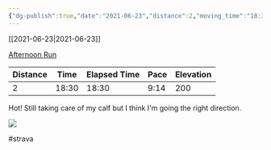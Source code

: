 ```yaml
---
{"dg-publish":true,"date":"2021-06-23","distance":2,"moving_time":"18:30","elapsed_time":"18:30","pace":"9:14","total_elevation_gain":200,"url":"https://www.strava.com/activities/5519134306","permalink":"/01-personal/strava/2021-06-23-afternoon-run/","dgPassFrontmatter":true}
---
```



[[2021-06-23\|2021-06-23]]

[Afternoon Run](https://www.strava.com/activities/5519134306)

| Distance | Time  | Elapsed Time | Pace | Elevation |
| -------- | ----- | ------------ | ---- | --------- |
| 2        | 18:30 | 18:30        | 9:14 | 200       |


Hot! Still taking care of my calf but I think I'm going the right direction.
    
![](https://dgtzuqphqg23d.cloudfront.net/arUjHhQ5WHvEZim54yjisCHbhVGJp4r_7Ex9vr-PYOU-768x576.jpg)

    

#strava
